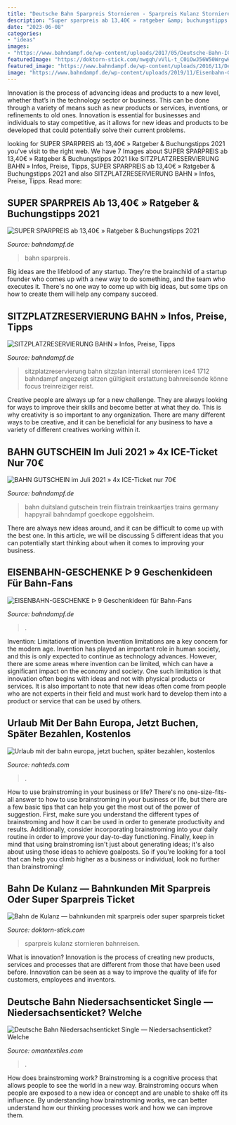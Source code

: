 ```yaml
---
title: "Deutsche Bahn Sparpreis Stornieren - Sparpreis Kulanz Stornieren Bahnreisen"
description: "Super sparpreis ab 13,40€ » ratgeber &amp; buchungstipps 2021"
date: "2023-06-08"
categories:
- "ideas"
images:
- "https://www.bahndampf.de/wp-content/uploads/2017/05/Deutsche-Bahn-ICE-4-Sitzplatzreservierung-1024x670.jpg"
featuredImage: "https://doktorn-stick.com/nwgqh/vVlL-t_C0iOwJ56W50WrgwHaE7.jpg"
featured_image: "https://www.bahndampf.de/wp-content/uploads/2016/11/Deutsche-Bahn-ICE-bei-Eggolsheim.jpg"
image: "https://www.bahndampf.de/wp-content/uploads/2019/11/Eisenbahn-Geschenke-Geschenkideen-für-Bahnfans.jpg"
---
```



Innovation is the process of advancing ideas and products to a new level, whether that’s in the technology sector or business. This can be done through a variety of means such as new products or services, inventions, or refinements to old ones. Innovation is essential for businesses and individuals to stay competitive, as it allows for new ideas and products to be developed that could potentially solve their current problems.

	

		
looking for SUPER SPARPREIS ab 13,40€ » Ratgeber &amp; Buchungstipps 2021 you've visit to the right web. We have 7 Images about SUPER SPARPREIS ab 13,40€ » Ratgeber &amp; Buchungstipps 2021 like SITZPLATZRESERVIERUNG BAHN » Infos, Preise, Tipps, SUPER SPARPREIS ab 13,40€ » Ratgeber &amp; Buchungstipps 2021 and also SITZPLATZRESERVIERUNG BAHN » Infos, Preise, Tipps. Read more:
		
    
## SUPER SPARPREIS Ab 13,40€ » Ratgeber &amp; Buchungstipps 2021

<img loading=lazy src="https://www.bahndampf.de/wp-content/uploads/2018/04/Deutsche-Bahn-ICE-e1523440380711.jpg" onerror="this.onerror=null;this.src='https://tse3.mm.bing.net/th?id=OIP.KJhOZMhcGjPVIMaSHJnBBAHaE4&amp;pid=15.1';" alt="SUPER SPARPREIS ab 13,40€ » Ratgeber &amp; Buchungstipps 2021">

_Source: bahndampf.de_

>bahn sparpreis. 

	

Big ideas are the lifeblood of any startup. They're the brainchild of a startup founder who comes up with a new way to do something, and the team who executes it. There's no one way to come up with big ideas, but some tips on how to create them will help any company succeed.

    
## SITZPLATZRESERVIERUNG BAHN » Infos, Preise, Tipps

<img loading=lazy src="https://www.bahndampf.de/wp-content/uploads/2017/05/Deutsche-Bahn-ICE-4-Sitzplatzreservierung-1024x670.jpg" onerror="this.onerror=null;this.src='https://tse1.mm.bing.net/th?id=OIP.4wlIz6itIlfJn2i4Elv4_QHaE2&amp;pid=15.1';" alt="SITZPLATZRESERVIERUNG BAHN » Infos, Preise, Tipps">

_Source: bahndampf.de_

>sitzplatzreservierung bahn sitzplan interrail stornieren ice4 1712 bahndampf angezeigt sitzen gültigkeit erstattung bahnreisende könne focus treinreiziger reist. 

	

Creative people are always up for a new challenge. They are always looking for ways to improve their skills and become better at what they do. This is why creativity is so important to any organization. There are many different ways to be creative, and it can be beneficial for any business to have a variety of different creatives working within it.

    
## BAHN GUTSCHEIN Im Juli 2021 » 4x ICE-Ticket Nur 70€

<img loading=lazy src="https://www.bahndampf.de/wp-content/uploads/2016/11/Deutsche-Bahn-ICE-bei-Eggolsheim.jpg" onerror="this.onerror=null;this.src='https://tse1.mm.bing.net/th?id=OIP.xhZmWk5cQxtK1GcaEv4yRQHaEL&amp;pid=15.1';" alt="BAHN GUTSCHEIN im Juli 2021 » 4x ICE-Ticket nur 70€">

_Source: bahndampf.de_

>bahn duitsland gutschein trein flixtrain treinkaartjes trains germany happyrail bahndampf goedkope eggolsheim. 

	

There are always new ideas around, and it can be difficult to come up with the best one. In this article, we will be discussing 5 different ideas that you can potentially start thinking about when it comes to improving your business.

    
## EISENBAHN-GESCHENKE ᐅ 9 Geschenkideen Für Bahn-Fans

<img loading=lazy src="https://www.bahndampf.de/wp-content/uploads/2019/11/Eisenbahn-Geschenke-Geschenkideen-für-Bahnfans.jpg" onerror="this.onerror=null;this.src='https://tse3.mm.bing.net/th?id=OIP.WIy-bcTpO88CI1KXaSgmigHaD4&amp;pid=15.1';" alt="EISENBAHN-GESCHENKE ᐅ 9 Geschenkideen für Bahn-Fans">

_Source: bahndampf.de_

>. 

	

Invention: Limitations of invention
Invention limitations are a key concern for the modern age. Invention has played an important role in human society, and this is only expected to continue as technology advances. However, there are some areas where invention can be limited, which can have a significant impact on the economy and society. One such limitation is that innovation often begins with ideas and not with physical products or services. It is also important to note that new ideas often come from people who are not experts in their field and must work hard to develop them into a product or service that can be used by others.

    
## Urlaub Mit Der Bahn Europa, Jetzt Buchen, Später Bezahlen, Kostenlos

<img loading=lazy src="https://nahteds.com/fmqh/Ec48oqO4Cku_hM60k_V_5QHaCU.jpg" onerror="this.onerror=null;this.src='https://tse1.mm.bing.net/th?id=OIP.lE1679f7upJoR6zfLoFwqAAAAA&amp;pid=15.1';" alt="Urlaub mit der bahn europa, jetzt buchen, später bezahlen, kostenlos">

_Source: nahteds.com_

>. 

	

How to use brainstroming in your business or life?
There's no one-size-fits-all answer to how to use brainstroming in your business or life, but there are a few basic tips that can help you get the most out of the power of suggestion. First, make sure you understand the different types of brainstroming and how it can be used in order to generate productivity and results. Additionally, consider incorporating brainstroming into your daily routine in order to improve your day-to-day functioning. Finally, keep in mind that using brainstroming isn't just about generating ideas; it's also about using those ideas to achieve goalposts. So if you're looking for a tool that can help you climb higher as a business or individual, look no further than brainstroming!

    
## Bahn De Kulanz — Bahnkunden Mit Sparpreis Oder Super Sparpreis Ticket

<img loading=lazy src="https://doktorn-stick.com/nwgqh/vVlL-t_C0iOwJ56W50WrgwHaE7.jpg" onerror="this.onerror=null;this.src='https://tse2.mm.bing.net/th?id=OIP.QcPAunRStPnyXVpzXO1k1QAAAA&amp;pid=15.1';" alt="Bahn de Kulanz — bahnkunden mit sparpreis oder super sparpreis ticket">

_Source: doktorn-stick.com_

>sparpreis kulanz stornieren bahnreisen. 

	

What is innovation?
Innovation is the process of creating new products, services and processes that are different from those that have been used before. Innovation can be seen as a way to improve the quality of life for customers, employees and inventors.

    
## Deutsche Bahn Niedersachsenticket Single — Niedersachsenticket? Welche

<img loading=lazy src="https://i.ytimg.com/vi/beItNLQgLic/maxresdefault.jpg" onerror="this.onerror=null;this.src='https://tse1.mm.bing.net/th?id=OIP.tmP6BByDn7L4KaE742pZNQHaEK&amp;pid=15.1';" alt="Deutsche Bahn Niedersachsenticket Single — Niedersachsenticket? Welche">

_Source: omantextiles.com_

>. 

	

How does brainstroming work?
Brainstroming is a cognitive process that allows people to see the world in a new way. Brainstroming occurs when people are exposed to a new idea or concept and are unable to shake off its influence. By understanding how brainstroming works, we can better understand how our thinking processes work and how we can improve them.


